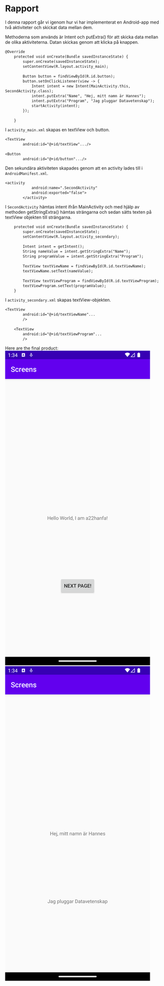 
# Rapport
I denna rapport går vi igenom hur vi har implementerat en Android-app med två aktiviteter och skickat data mellan dem.

Methoderna som används är Intent och putExtra() för att skicka data mellan de olika aktiviteterna. Datan skickas genom att klicka på knappen.
```
@Override
    protected void onCreate(Bundle savedInstanceState) {
        super.onCreate(savedInstanceState);
        setContentView(R.layout.activity_main);

        Button button = findViewById(R.id.button);
        button.setOnClickListener(view -> {
            Intent intent = new Intent(MainActivity.this, SecondActivity.class);
            intent.putExtra("Name", "Hej, mitt namn är Hannes");
            intent.putExtra("Program", "Jag pluggar Datavetenskap");
            startActivity(intent);
        });

    }
```

I `activity_main.xml` skapas en textView och button.
```
<TextView
        android:id="@+id/textView".../>

<Button
        android:id="@+id/button".../>
```

Den sekundära aktiviteten skapades genom att en activity lades till i `AndroidManifest.xml`.
```
<activity
            android:name=".SecondActivity"
            android:exported="false">
        </activity>
```

I `SecondActivity` hämtas intent ifrån MainActivity och med hjälp av methoden getStringExtra() hämtas strängarna och sedan sätts texten på textView objekten till strängarna.
```
    protected void onCreate(Bundle savedInstanceState) {
        super.onCreate(savedInstanceState);
        setContentView(R.layout.activity_secondary);

        Intent intent = getIntent();
        String nameValue = intent.getStringExtra("Name");
        String programValue = intent.getStringExtra("Program");

        TextView textViewName = findViewById(R.id.textViewName);
        textViewName.setText(nameValue);

        TextView textViewProgram = findViewById(R.id.textViewProgram);
        textViewProgram.setText(programValue);
    }
```

I `activity_secondary.xml` skapas textView-objekten.
```
<TextView
        android:id="@+id/textViewName"...
        />

    <TextView
        android:id="@+id/textViewProgram"...
        />
```

Here are the final product:
![](a22hanfa-FirstScreen.png)![](a22hanfa-SecondScreen'.png)